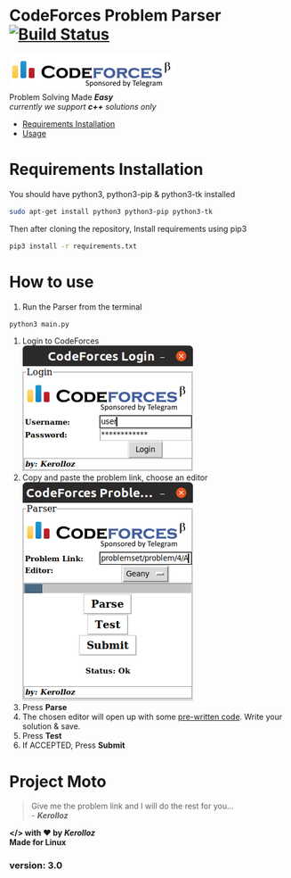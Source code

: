 # CodeForces Problem Parser  [![Build Status](https://travis-ci.com/kerolloz/cf-parser-linux.svg?token=cvKSoAjxeU9ixCtWSxnx&branch=master)](https://travis-ci.com/kerolloz/cf-parser-linux)

![codeforces](codeforces-logo.png)
<br>
Problem Solving Made **_Easy_**
<br>
_currently we support **c++** solutions only_

-   [Requirements Installation](https://github.com/kerolloz/cf-parser-linux#requirements-installation)
-   [Usage](https://github.com/kerolloz/cf-parser-linux#how-to-use)

# Requirements Installation

You should have python3, python3-pip & python3-tk installed

```bash
sudo apt-get install python3 python3-pip python3-tk
```

Then after cloning the repository,
Install requirements using pip3

```bash
pip3 install -r requirements.txt
```

# How to use

1.  Run the Parser from the terminal

```bash
python3 main.py
```

1.  Login to CodeForces
    <br>![](/screenShots/screen1.png)
2.  Copy and paste the problem link, choose an editor
    <br>![](/screenShots/screen2.png)
3.  Press **Parse**
4.  The chosen editor will open up with some [pre-written code](/utils/template.cpp). Write your solution & save.
5.  Press **Test**
6.  If ACCEPTED, Press **Submit**

# Project Moto

> Give me the problem link and I will do the rest for you... <br> - _**Kerolloz**_

<b> &lt;/> with :heart: by _Kerolloz_<br> </b>
<b>Made for Linux</b><br>

<h3> version: 3.0
